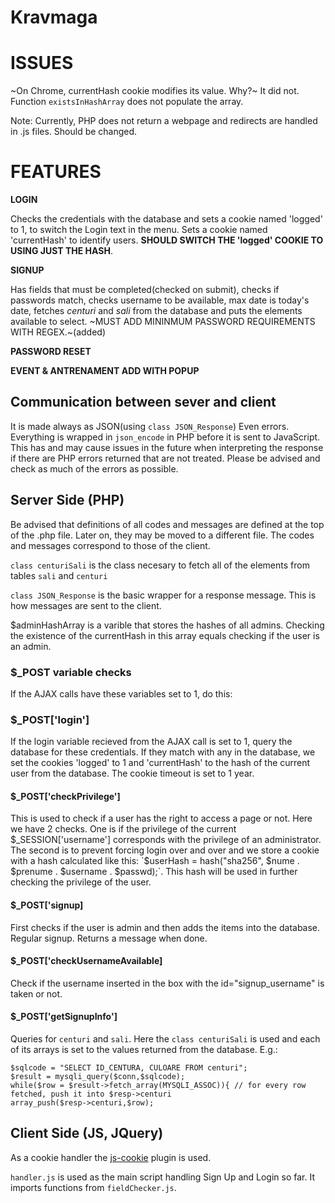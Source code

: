 # Kravmaga
# ISSUES
~On Chrome, currentHash cookie modifies its value. Why?~ It did not. Function `existsInHashArray` does not 
populate the array.

Note: Currently, PHP does not return a webpage and redirects are handled in .js files. Should be changed.
# FEATURES
**LOGIN**
 
 Checks the credentials with the database and sets a cookie named 'logged' to 1, to switch the Login text in 
 the menu. Sets a cookie named 'currentHash' to identify users. **SHOULD SWITCH THE 'logged' COOKIE TO USING 
 JUST THE HASH**.
 
 **SIGNUP**

Has fields that must be completed(checked on submit), checks if passwords match, checks username to 
be available, max date is today's date, fetches *centuri* and *sali* from the database and puts the elements
available to select. ~MUST ADD MININMUM PASSWORD REQUIREMENTS WITH REGEX.~(added) 

**PASSWORD RESET**

**EVENT & ANTRENAMENT ADD WITH POPUP**

## Communication between sever and client
It is made always as JSON(using `class JSON_Response`) Even errors. Everything is wrapped in `json_encode` in PHP before it is sent to 
JavaScript. This has and may cause issues in the future when interpreting the response if there are PHP errors 
returned that are not treated. Please be advised and check as much of the errors as possible.
## Server Side (PHP)
Be advised that definitions of all codes and messages are defined at the top of the .php file. Later on, they may be 
moved to a different file. The codes and messages correspond to those of the client.

`class centuriSali` is the class necesary to fetch all of the elements from tables `sali` and `centuri`

`class JSON_Response` is the basic wrapper for a response message. This is how messages are sent to the client.

$adminHashArray is a varible that stores the hashes of all admins. Checking the existence of the currentHash in this 
array equals checking if the user is an admin.
### $_POST variable checks
If the AJAX calls have these variables set to 1, do this:
### $_POST['login']
If the login variable recieved from the AJAX call is set to 1, query the database for these credentials. If they match
with any in the database, we set the cookies 'logged' to 1 and 'currentHash' to the hash of the current user from the
database. The cookie timeout is set to 1 year.
#### $_POST['checkPrivilege']
This is used to check if a user has the right to access a page or not.
Here we have 2 checks. One is if the privilege of the current $_SESSION['username'] corresponds with the
privilege of an administrator. The second is to prevent forcing login over and over and we store a cookie with 
a hash calculated like this: 
`$userHash = hash("sha256", $nume . $prenume . $username . $passwd);`. This hash will be used in further checking
the privilege of the user.
#### $_POST['signup]
First checks if the user is admin and then adds the items into the database. Regular signup. Returns a message when done.
#### $_POST['checkUsernameAvailable]
Check if the username inserted in the box with the id="signup_username" is taken or not.
#### $_POST['getSignupInfo']
Queries for `centuri` and `sali`. Here the `class centuriSali` is used and each of its arrays is set to the values
returned from the database. E.g.: 

    $sqlcode = "SELECT ID_CENTURA, CULOARE FROM centuri"; 
    $result = mysqli_query($conn,$sqlcode);
    while($row = $result->fetch_array(MYSQLI_ASSOC)){ // for every row fetched, push it into $resp->centuri
    array_push($resp->centuri,$row);

## Client Side (JS, JQuery)
As a cookie handler the [js-cookie](https://github.com/js-cookie/js-cookie) plugin is used.

`handler.js` is used as the main script handling Sign Up and Login so far. It imports functions from `fieldChecker.js`.
 
